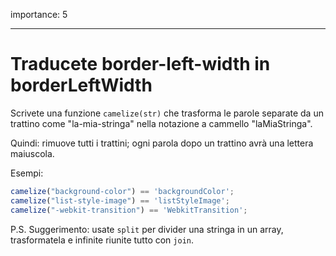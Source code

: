importance: 5

---

# Traducete border-left-width in borderLeftWidth

Scrivete una funzione `camelize(str)` che trasforma le parole separate da un trattino come "la-mia-stringa" nella notazione a cammello "laMiaStringa".

Quindi: rimuove tutti i trattini; ogni parola dopo un trattino avrà una lettera maiuscola.

Esempi:

```js
camelize("background-color") == 'backgroundColor';
camelize("list-style-image") == 'listStyleImage';
camelize("-webkit-transition") == 'WebkitTransition';
```

P.S. Suggerimento: usate `split` per divider una stringa in un array, trasformatela e infinite riunite tutto con `join`.
